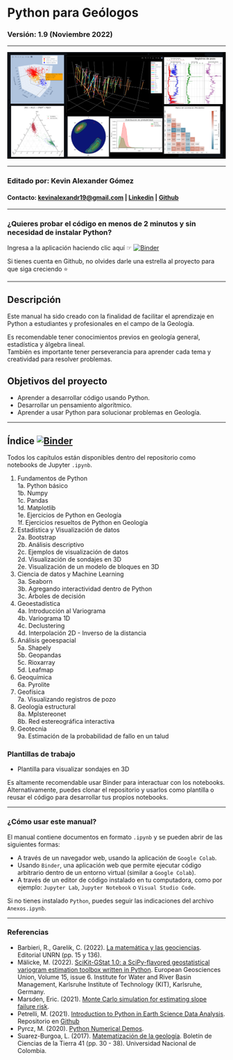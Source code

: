# Python para Geólogos
### **Versión: 1.9 (Noviembre 2022)**
***

<img src="notebooks/resources/portada.png" alt="portada" width="1400"/>

***

### **Editado por: Kevin Alexander Gómez**
#### Contacto: kevinalexandr19@gmail.com | [Linkedin](https://www.linkedin.com/in/kevin-alexander-g%C3%B3mez-2b0263111/) | [Github](https://github.com/kevinalexandr19)
***
### **¿Quieres probar el código en menos de 2 minutos y sin necesidad de instalar Python?**
Ingresa a la aplicación haciendo clic aquí ☞ [![Binder](https://mybinder.org/badge_logo.svg)](https://mybinder.org/v2/gh/kevinalexandr19/manual-python-geologia/main?labpath=notebooks%2F0_inicio.ipynb)

Si tienes cuenta en Github, no olvides darle una estrella al proyecto para que siga creciendo ⭐

***
## Descripción
Este manual ha sido creado con la finalidad de facilitar el aprendizaje en Python a estudiantes y profesionales en el campo de la Geología.

Es recomendable tener conocimientos previos en geología general, estadística y álgebra lineal.\
También es importante tener perseverancia para aprender cada tema y creatividad para resolver problemas.


## Objetivos del proyecto
- Aprender a desarrollar código usando Python.
- Desarrollar un pensamiento algorítmico.
- Aprender a usar Python para solucionar problemas en Geología.


***
## **Índice** [![Binder](https://mybinder.org/badge_logo.svg)](https://mybinder.org/v2/gh/kevinalexandr19/manual-python-geologia/main?labpath=notebooks%2F0_inicio.ipynb)
Todos los capítulos están disponibles dentro del repositorio como notebooks de Jupyter `.ipynb`.

1. Fundamentos de Python\
  1a. Python básico\
  1b. Numpy\
  1c. Pandas\
  1d. Matplotlib\
  1e. Ejercicios de Python en Geología\
  1f. Ejercicios resueltos de Python en Geología
2. Estadística y Visualización de datos\
  2a. Bootstrap\
  2b. Análisis descriptivo\
  2c. Ejemplos de visualización de datos\
  2d. Visualización de sondajes en 3D\
  2e. Visualización de un modelo de bloques en 3D
3. Ciencia de datos y Machine Learning\
  3a. Seaborn\
  3b. Agregando interactividad dentro de Python\
  3c. Árboles de decisión
4. Geoestadística\
  4a. Introducción al Variograma\
  4b. Variograma 1D\
  4c. Declustering\
  4d. Interpolación 2D - Inverso de la distancia
5. Análisis geoespacial\
  5a. Shapely\
  5b. Geopandas\
  5c. Rioxarray\
  5d. Leafmap
6. Geoquímica\
  6a. Pyrolite
7. Geofísica\
  7a. Visualizando registros de pozo
8. Geología estructural\
  8a. Mplstereonet\
  8b. Red estereográfica interactiva
9. Geotecnia\
  9a. Estimación de la probabilidad de fallo en un talud
  
### Plantillas de trabajo
- Plantilla para visualizar sondajes en 3D

Es altamente recomendable usar Binder para interactuar con los notebooks.\
Alternativamente, puedes clonar el repositorio y usarlos como plantilla o reusar el código para desarrollar tus propios notebooks.




***
### ¿Cómo usar este manual?
El manual contiene documentos en formato `.ipynb` y se pueden abrir de las siguientes formas:
- A través de un navegador web, usando la aplicación de `Google Colab`.
- Usando `Binder`, una aplicación web que permite ejecutar código arbitrario dentro de un entorno virtual (similar a `Google Colab`).
- A través de un editor de código instalado en tu computadora, como por ejemplo: `Jupyter Lab`, `Jupyter Notebook` o `Visual Studio Code`.

Si no tienes instalado `Python`, puedes seguir las indicaciones del archivo `Anexos.ipynb`.

***
### Referencias
- Barbieri, R., Garelik, C. (2022). [La matemática y las geociencias](https://editorial.unrn.edu.ar/index.php/catalogo/346/view_bl/62/lecturas-de-catedra/106/la-matematica-y-las-geociencias?tab=getmybooksTab&is_show_data=1). Editorial UNRN (pp. 15 y 136).
- Mälicke, M. (2022). [SciKit-GStat 1.0: a SciPy-flavored geostatistical variogram estimation toolbox written in Python](https://gmd.copernicus.org/articles/15/2505/2022). European Geosciences Union, Volume 15, issue 6. Institute for Water and River Basin Management, Karlsruhe Institute of Technology (KIT), Karlsruhe, Germany.
- Marsden, Eric. (2021). [Monte Carlo simulation for estimating slope failure risk](https://risk-engineering.org/notebook/monte-carlo-slope-stability.html).
- Petrelli, M. (2021). [Introduction to Python in Earth Science Data Analysis](https://link.springer.com/book/10.1007/978-3-030-78055-5). Repositorio en [Github](https://github.com/petrelli-m/python_earth_science_book)
- Pyrcz, M. (2020). [Python Numerical Demos](https://github.com/GeostatsGuy/PythonNumericalDemos).
- Suarez-Burgoa, L. (2017). [Matematización de la geología](https://www.researchgate.net/publication/313464003_Matematizacion_de_la_geologia). Boletín de Ciencias de la Tierra 41 (pp. 30 - 38). Universidad Nacional de Colombia.









